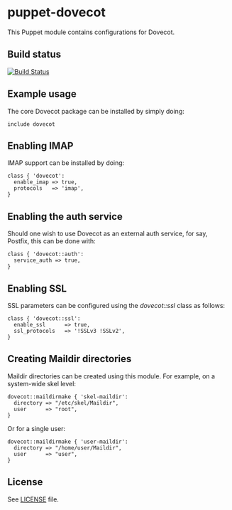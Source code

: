 # puppet-dovecot

This Puppet module contains configurations for Dovecot.

## Build status

[![Build Status](https://travis-ci.org/jpds/puppet-dovecot.svg?branch=master)](https://travis-ci.org/jpds/puppet-dovecot)

## Example usage

The core Dovecot package can be installed by simply doing:

```puppet
include dovecot
```

## Enabling IMAP

IMAP support can be installed by doing:

```puppet
class { 'dovecot':
  enable_imap => true,
  protocols   => 'imap',
}
```

## Enabling the auth service

Should one wish to use Dovecot as an external auth service, for say, Postfix,
this can be done with:

```puppet
class { 'dovecot::auth':
  service_auth => true,
}
```

## Enabling SSL

SSL parameters can be configured using the *dovecot::ssl* class as follows:

```puppet
class { 'dovecot::ssl':
  enable_ssl      => true,
  ssl_protocols   => '!SSLv3 !SSLv2',
}
```

## Creating Maildir directories

Maildir directories can be created using this module. For example, on a
system-wide skel level:

```puppet
dovecot::maildirmake { 'skel-maildir':
  directory => "/etc/skel/Maildir",
  user      => "root",
}
```

Or for a single user:


```puppet
dovecot::maildirmake { 'user-maildir':
  directory => "/home/user/Maildir",
  user      => "user",
}
```

## License

See [LICENSE](LICENSE) file.

